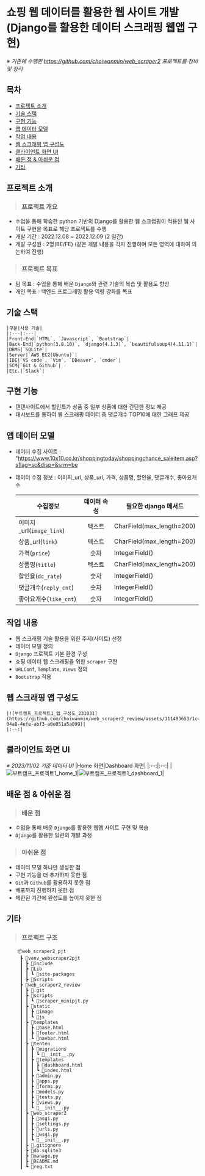 # 쇼핑 웹 데이터를 활용한 웹 사이트 개발<br/>(Django를 활용한 데이터 스크래핑 웹앱 구현)
*※ 기존에 수행한 https://github.com/choiwanmin/web_scraper2 프로젝트를 정비 및 정리*

## 목차
* [프로젝트 소개](#프로젝트-소개)
* [기술 스택](#기술-스택)
* [구현 기능](#구현-기능)
* [앱 데이터 모델](#앱-데이터-모델)
* [작업 내용](#작업-내용)
* [웹 스크래핑 앱 구성도](#웹-스크래핑-앱-구성도)
* [클라이언트 화면 UI](#클라이언트-화면-UI)
* [배운 점 & 아쉬운 점](#배운-점--아쉬운-점)
* [기타](#기타)

## 프로젝트 소개
> ### 프로젝트 개요
* 수업을 통해 학습한 python 기반의 Django를 활용한 웹 스크랩핑이 적용된 웹 사이트 구현을 목표로 해당 프로젝트를 수행
* 개발 기간 : 2022.12.08 ~ 2022.12.09 (2 일간)
* 개발 구성원 : 2명(BE/FE) (같은 개발 내용을 각자 진행하며 모든 영역에 대하여 의논하여 진행) 
> ### 프로젝트 목표
* 팀 목표 : 수업을 통해 배운 `Django`와 관련 기술의 복습 및 활용도 향상
* 개인 목표 : 백엔드 프로그래밍 활용 역량 강화를 목표

## 기술 스택
    |구분|사용 기술|
    |:---|:---|
    |Front-End|`HTML`, `Javascript`, `Bootstrap`|
    |Back-End|`python(3.8.10)`, `django(4.1.3)`, `beautifulsoup4(4.11.1)`|
    |DBMS|`SQLite`|
    |Server|`AWS EC2(Ubuntu)`|
    |IDE|`VS code`, `Vim`, `DBeaver`, `cmder`|
    |SCM|`Git & Github`|
    |Etc.|`Slack`|

## 구현 기능
* 텐텐사이트에서 할인특가 상품 중 일부 상품에 대한 간단한 정보 제공
* 대시보드를 통하여 웹 스크래핑 데이터 중 댓글개수 TOP10에 대한 그래프 제공

## 앱 데이터 모델
* 데이터 수집 사이트 : "https://www.10x10.co.kr/shoppingtoday/shoppingchance_saleitem.asp?sflag=sc&disp=&srm=be
* 데이터 수집 정보 : 이미지_url, 상품_url, 가격, 상품명, 할인율, 댓글개수, 좋아요개수

    |수집정보|데이터 속성|필요한 django 메서드|
    |--|:--:|--|
    |이미지_url(`image_link`)|텍스트|CharField(max_length=200)|
    |상품_url(`link`)|텍스트|CharField(max_length=200)|
    |가격(`price`)|숫자|IntegerField()|
    |상품명(`title`)|텍스트|CharField(max_length=200)|
    |할인율(`dc_rate`)|숫자|IntegerField()|
    |댓글개수(`reply_cnt`)|숫자|IntegerField()|
    |좋아요개수(`like_cnt`)|숫자|IntegerField()|

## 작업 내용
* 웹 스크래핑 기술 활용을 위한 주제(사이트) 선정
* 데이터 모델 정의
* `Django` 프로젝트 기본 환경 구성
* 쇼핑 데이터 웹 스크래핑을 위한 `scraper` 구현
* `URLConf`, `Template`, `Views` 정의
* `Bootstrap` 적용

## 웹 스크래핑 앱 구성도

    |![부트캠프_프로젝트1_앱_구성도_231031](https://github.com/choiwanmin/web_scraper2_review/assets/111493653/1c49752f-04a8-4efe-abf3-a0e051a5a099)|
    |:--:|

## 클라이언트 화면 UI
*※ 2023/11/02 기준 데이터 UI*
    |Home 화면|Dashboard 화면|
    |:--:|:--:|
    |![부트캠프_프로젝트1_home_1](https://github.com/choiwanmin/web_scraper2_review/assets/111493653/33d39a3b-bd1f-489c-ac9e-f97c019f60f8)|![부트캠프_프로젝트1_dashboard_1](https://github.com/choiwanmin/web_scraper2_review/assets/111493653/ef51131e-6535-4253-88d0-78c5a2b17874)|

## 배운 점 & 아쉬운 점
> ### 배운 점
* 수업을 통해 배운 `Django`를 활용한 웹앱 사이트 구현 및 복습
* `Django`를 활용한 일련의 개발 과정
> ### 아쉬운 점
* 데이터 모델 하나만 생성한 점
* 구현 기능을 더 추가하지 못한 점
* `Git`과 `Github`를 활용하지 못한 점
* 배포까지 진행하지 못한 점
* 제한된 기간에 완성도를 높이지 못한 점

## 기타
> ### 프로젝트 구조
```
    📦web_scraper2_pjt
     ┣ 📂venv_webscraper2pjt
     ┃ ┣ 📂Include
     ┃ ┣ 📂Lib
     ┃ ┃ ┗ 📂site-packages
     ┃ ┣ 📂Scripts
     ┣ 📂web_scraper2_review
     ┃ ┣ 📂.git
     ┃ ┣ 📂scripts
     ┃ ┃ ┗ 📜scraper_minipjt.py
     ┃ ┣ 📂static
     ┃ ┃ ┣ 📂image
     ┃ ┃ ┗ 📂js
     ┃ ┣ 📂templates
     ┃ ┃ ┣ 📜base.html
     ┃ ┃ ┣ 📜footer.html
     ┃ ┃ ┗ 📜navbar.html
     ┃ ┣ 📂tenten
     ┃ ┃ ┣ 📂migrations
     ┃ ┃ ┃ ┗ 📜__init__.py
     ┃ ┃ ┣ 📂templates
     ┃ ┃ ┃ ┣ 📜dashboard.html
     ┃ ┃ ┃ ┗ 📜index.html
     ┃ ┃ ┣ 📜admin.py
     ┃ ┃ ┣ 📜apps.py
     ┃ ┃ ┣ 📜forms.py
     ┃ ┃ ┣ 📜models.py
     ┃ ┃ ┣ 📜tests.py
     ┃ ┃ ┣ 📜views.py
     ┃ ┃ ┗ 📜__init__.py
     ┃ ┣ 📂web_scraper2
     ┃ ┃ ┣ 📜asgi.py
     ┃ ┃ ┣ 📜settings.py
     ┃ ┃ ┣ 📜urls.py
     ┃ ┃ ┣ 📜wsgi.py
     ┃ ┃ ┗ 📜__init__.py
     ┃ ┣ 📜.gitignore
     ┃ ┣ 📜db.sqlite3
     ┃ ┣ 📜manage.py
     ┃ ┣ 📜README.md
     ┃ ┗ 📜req.txt
```
